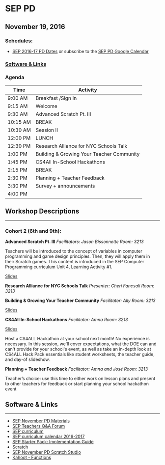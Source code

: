 # SEP PD
## November 19, 2016

### Schedules:
* [SEP 2016-17 PD Dates](https://drive.google.com/open?id=1scIhCYFxiCcKbgI1CG4HbLP8kZ7sSzzJVxxi3erTzkc) or subscribe to the [SEP PD Google Calendar](https://calendar.google.com/calendar/embed?src=strongschools.nyc_p8ub77g79n2k4f4ufi238pjh6k%40group.calendar.google.com&ctz=America/New_York) 

### [Software & Links](#links)

### Agenda

|Time | Activity |
| ----| ---------|
| 9:00 AM |Breakfast /Sign In
9:15 AM |Welcome
9:30 AM |Advanced Scratch Pt. III
10:15 AM |BREAK
10:30 AM |Session II
12:00 PM |LUNCH
12:30 PM |Research Alliance for NYC Schools Talk
1:00 PM |Building & Growing Your Teacher Community
1:45 PM |CS4All In-School Hackathons
2:15 PM | BREAK
2:30 PM |Planning + Teacher Feedback
3:30 PM |Survey + announcements
4:00 PM |

## Workshop Descriptions
***
### Cohort 2 (6th and 9th):

**Advanced Scratch Pt. III**
*Facilitators: Jason Bissonnette*
*Room: 3213*

Teachers will be introduced to the concept of variables in computer programming and game design principles. Then, they will apply them in their Scratch games. This content is introduced in the SEP Computer Programming curriculum Unit 4, Learning Activity #1.

[Slides](https://drive.google.com/open?id=1tUY5D0l1msivAQFNnFH_oViAefbA_E8WoiGOhPNo5QI)

**Research Alliance for NYC Schools Talk**
*Presenter: Cheri Fancsali*
*Room: 3213*

**Building & Growing Your Teacher Community**
*Facilitator: Ally*
*Room: 3213*

[Slides](https://docs.google.com/presentation/d/1Hu1w97qFXV7FPR1Gqsi_GxRgNZqpNJGFFRVdnVu4r9Q/edit?usp=sharing)

**CS4All In-School Hackathons**
*Facilitator: Amna*
*Room: 3213*

[Slides](https://docs.google.com/presentation/d/1L6-zPmhdFbpN15cnfRfMxzyI9xfvyXgGNeJuGQzjEFc/edit?usp=sharing)

Host a CS4ALL Hackathon at your school next month! No experience is necessary. In this session, we'll cover expectations, what the DOE can and can't provide for your school's event, as well as take an in-depth look at CS4ALL Hack Pack essentials like student worksheets, the teacher guide, and day-of slideshow.

**Planning + Teacher Feedback**
*Facilitator: Amna and José*
*Room: 3213*

Teacher’s choice: use this time to either work on lesson plans and present to other teachers for feedback or start planning your school hackathon event

## <a name="links">Software & Links</a>
***
* [SEP November PD Materials](https://drive.google.com/drive/folders/0B8ZcjuRP1lu5VUMzMVROLVdoWmc?usp=sharing)
*   [SEP Teachers Q&A Forum](http://tinyurl.com/septeachers)
*   [SEP curriculum](https://drive.google.com/open?id=0B8D2ft9M8qQCamQwZGpJMEU2TEk)
*   [SEP curriculum calendar 2016-2017](https://docs.google.com/a/strongschools.nyc/document/d/10a8UPH6-v-aoAXGVo1c68VapsTHkJXgzROd6vStX6ZU/edit?usp=sharing)
*   [SEP Starter Pack: Implementation Guide](https://drive.google.com/a/strongschools.nyc/file/d/0B1tN9SuyE6fxOHJOZkxsYURPRHc/view)
*   [Scratch](https://scratch.mit.edu/)
* [SEP November PD Scratch Studio](https://scratch.mit.edu/studios/3575994/)
* [Kahoot - Functions](https://play.kahoot.it/#/k/97bf9024-a168-491f-84da-fde5658ebafb)
